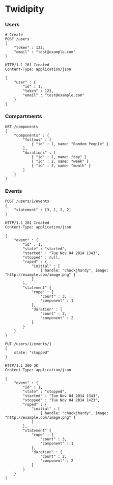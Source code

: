 # Twidipity

### Users

	# Create
	POST /users
	{	
		"token" : 123,
		"email" : "test@example.com"		
	}
	
	HTTP/1.1 201 Created
	Content-Type: application/json
	
	{
		"user" : {
			"id" : 1,
			"token" : 123,
			"email" : "test@example.com"
		}
	{
	
### Compartments	
	
	GET /components
	{
		"components" : {
			"follows" : [
				{ "id" : 1, name: "Random People" }
			],
			"durations" : [
				{ "id" : 1, name: "day" }
				{ "id" : 2, name: "week" }
				{ "id" : 3, name: "month" }
			]
		}
	}
	
### Events

	POST /users/1/events
	{
		"statement" : [3, 1, 2, 2]
	}
	
	HTTP/1.1 201 Created
	Content-Type: application/json
	
	{
		"event" : {
			"id" : 1,
			"state" : "started",
			"started" : "Tue Nov 04 2014 1343",
			"stopped" : null,
			"roped" : {
				"initial" : [
					{ handle: "chuckjhardy", image: "http://example.com/image.png" }
				]
			},
			"statement" {
				"rope" : {
					"count" : 3,
					"component" : 1
				},
				"duration" : {
					"count" : 2,
					"component" : 2
				}
			}	
		}
	}
	
	PUT /users/1/events/1
	{
		state: "stopped"
	}
	
	HTTP/1.1 200 OK
	Content-Type: application/json
	
	{
		"event" : {
			"id" : 1,
			"state" : "stopped",
			"started" : "Tue Nov 04 2014 1343",
			"stopped" : "Tue Nov 04 2014 1423",
			"roped" : {
				"initial" : [
					{ handle: "chuckjhardy", image: "http://example.com/image.png" }
				]
			},
			"statement" {
				"rope" : {
					"count" : 3,
					"component" : 1
				},
				"duration" : {
					"count" : 2,
					"component" : 2
				}
			}	
		}
	}